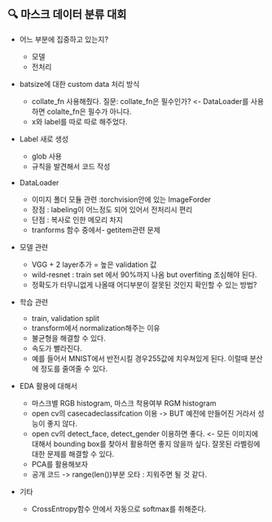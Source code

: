 ## 🔍 마스크 데이터 분류 대회

- 어느 부분에 집중하고 있는지?

  - 모델
  - 전처리

- batsize에 대한 custom data 처리 방식

  - collate_fn 사용해줬다. 질문: collate_fn은 필수인가? <- DataLoader를 사용하면 colalte_fn은 필수가 아니다.
  - x와 label를 따로 따로 해주었다.

- Label 새로 생성

  - glob 사용
  - 규칙을 발견해서 코드 작성

- DataLoader

  - 이미지 폴더 모듈 관련 :torchvision안에 있는 ImageForder 
  - 장점 : labeling이 어느정도 되어 있어서 전처리시 편리
  - 단점 : 복사로 인한 메모리 차지 
  - tranforms 함수 중에서-  getitem관련 문제 

- 모델 관련

  - VGG  + 2 layer추가 = 높은 validation 값
  - wild-resnet : train set 에서 90%까지 나옴 but overfiting 조심해야 된다.
  - 정확도가 터무니없게 나올때 어디부분이 잘못된 것인지 확인할 수 있는 방법?

- 학습 관련

  - train, validation split 
  - transform에서 normalization해주는 이유
  - 불균형을 해결할 수 있다.
  - 속도가 빨라진다. 
  - 예를 들어서 MNIST에서 반전시킬 경우255값에 치우쳐있게 된다. 이럴때 분산에 정도를 줄여줄 수 있다.

- EDA 활용에 대해서

  - 마스크별 RGB histogram,  마스크 착용여부 RGM histogram 
  - open cv의 casecadeclassifcation 이용 -> BUT 예전에 만들어진 거라서 성능이 좋지 않다.
  - open cv의 detect_face, detect_gender 이용하면 좋다. <- 모든 이미지에 대해서 bounding box를 찾아서 활용하면 좋지 않을까 싶다. 잘못된 라벨링에 대한 문제를 해결할 수 있다.
  - PCA를 활용해보자
  - 공개 코드 -> range(len())부분 오타 : 지워주면 될 것 같다.

- 기타

  - CrossEntropy함수 안에서 자동으로 softmax를 취해준다.
